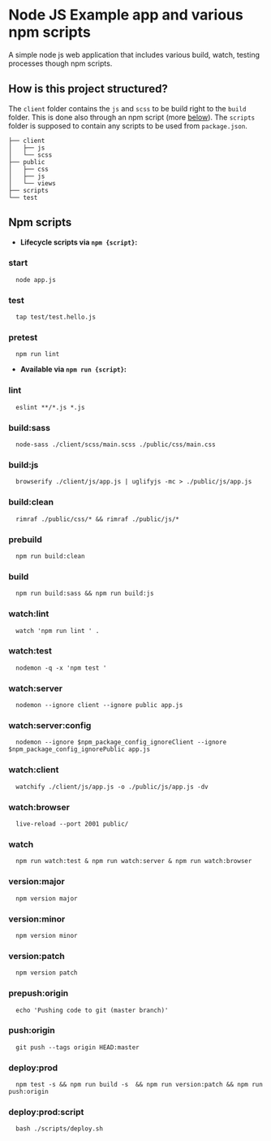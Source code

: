# Node JS Example app and various npm scripts

A simple node js web application that includes various build, watch, testing processes though npm scripts.

## How is this project structured?

The `client` folder contains the `js` and `scss` to be build right to the `build` folder. This is done also through an npm script (more [below](#scripts)).
The `scripts` folder is supposed to contain any scripts to be used from `package.json`.

```
├── client
│   ├── js
│   └── scss
├── public
│   ├── css
│   ├── js
│   └── views
├── scripts
└── test
```

## <a name="scripts"></a> Npm scripts

- **Lifecycle scripts via `npm {script}`:**

### start
```
  node app.js
```
### test
```
  tap test/test.hello.js
```
### pretest
```
  npm run lint
```
- **Available via `npm run {script}`:**

### lint
```
  eslint **/*.js *.js
```
### build:sass
```
  node-sass ./client/scss/main.scss ./public/css/main.css
```
### build:js
```
  browserify ./client/js/app.js | uglifyjs -mc > ./public/js/app.js
```
### build:clean
```
  rimraf ./public/css/* && rimraf ./public/js/*
```
### prebuild
```
  npm run build:clean
```
### build
```
  npm run build:sass && npm run build:js
```
### watch:lint
```
  watch 'npm run lint ' .
```
### watch:test
```
  nodemon -q -x 'npm test '
```
### watch:server
```
  nodemon --ignore client --ignore public app.js
```
### watch:server:config
```
  nodemon --ignore $npm_package_config_ignoreClient --ignore $npm_package_config_ignorePublic app.js
```
### watch:client
```
  watchify ./client/js/app.js -o ./public/js/app.js -dv
```
### watch:browser
```
  live-reload --port 2001 public/
```
### watch
```
  npm run watch:test & npm run watch:server & npm run watch:browser
```
### version:major
```
  npm version major
```
### version:minor
```
  npm version minor
```
### version:patch
```
  npm version patch
```
### prepush:origin
```
  echo 'Pushing code to git (master branch)'
```
### push:origin
```
  git push --tags origin HEAD:master
```
### deploy:prod
```
  npm test -s && npm run build -s  && npm run version:patch && npm run push:origin
```
### deploy:prod:script
```
  bash ./scripts/deploy.sh
```